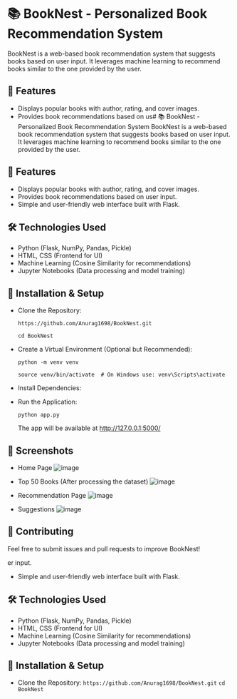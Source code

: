 # 📚 BookNest - Personalized Book Recommendation System

BookNest is a web-based book recommendation system that suggests books based on user input. It leverages machine learning to recommend books similar to the one provided by the user.

## 🚀 Features

- Displays popular books with author, rating, and cover images.
- Provides book recommendations based on us# 📚 BookNest - Personalized Book Recommendation System
  BookNest is a web-based book recommendation system that suggests books based on user input. It leverages machine learning to recommend books similar to the one provided by the user.

## 🚀 Features

- Displays popular books with author, rating, and cover images.
- Provides book recommendations based on user input.
- Simple and user-friendly web interface built with Flask.

## 🛠️ Technologies Used

- Python (Flask, NumPy, Pandas, Pickle)
- HTML, CSS (Frontend for UI)
- Machine Learning (Cosine Similarity for recommendations)
- Jupyter Notebooks (Data processing and model training)

## 🔧 Installation & Setup

- Clone the Repository:

  `https://github.com/Anurag1698/BookNest.git`

  `cd BookNest`

- Create a Virtual Environment (Optional but Recommended):

  `python -m venv venv`

  `source venv/bin/activate  # On Windows use: venv\Scripts\activate`

- Install Dependencies:

- Run the Application:

  `python app.py`

  The app will be available at http://127.0.0.1:5000/

## 📸 Screenshots

- Home Page
  ![image](https://github.com/user-attachments/assets/848f50ef-c846-4b48-bcb2-480695d9124d)

- Top 50 Books (After processing the dataset)
  ![image](https://github.com/user-attachments/assets/a138a491-c89d-471a-8a12-a6b09a25ec09)

- Recommendation Page
  ![image](https://github.com/user-attachments/assets/83d4efd7-fc18-4bc2-9729-24686f9e2df5)

- Suggestions
  ![image](https://github.com/user-attachments/assets/f08e229e-30f8-4e5a-9ba3-585fb45c04fe)

## 🤝 Contributing

Feel free to submit issues and pull requests to improve BookNest!

er input.

- Simple and user-friendly web interface built with Flask.

## 🛠️ Technologies Used

- Python (Flask, NumPy, Pandas, Pickle)
- HTML, CSS (Frontend for UI)
- Machine Learning (Cosine Similarity for recommendations)
- Jupyter Notebooks (Data processing and model training)

## 🔧 Installation & Setup

- Clone the Repository:
  `https://github.com/Anurag1698/BookNest.git`
  `cd BookNest`
